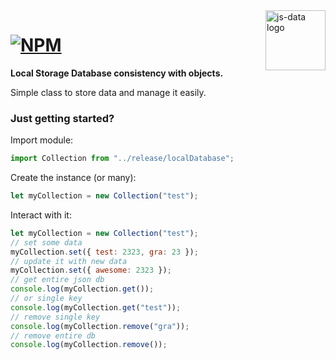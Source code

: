 <img src="https://raw.githubusercontent.com/js-data/js-data/master/js-data.png" alt="js-data logo" title="js-data" align="right" width="96" height="96" />

# [![NPM][1]][2]

[1]: https://img.shields.io/npm/v/local-storage-database.svg?style=flat
[2]: https://www.npmjs.org/package/local-storage-database

__Local Storage Database consistency with objects.__

Simple class to store data and manage it easily.

### Just getting started?
Import module:
```javascript
import Collection from "../release/localDatabase";
```

Create the instance (or many):
```javascript
let myCollection = new Collection("test");
```

Interact with it:
```javascript
let myCollection = new Collection("test");
// set some data
myCollection.set({ test: 2323, gra: 23 });
// update it with new data
myCollection.set({ awesome: 2323 });
// get entire json db
console.log(myCollection.get());
// or single key
console.log(myCollection.get("test"));
// remove single key
console.log(myCollection.remove("gra"));
// remove entire db
console.log(myCollection.remove());
```

